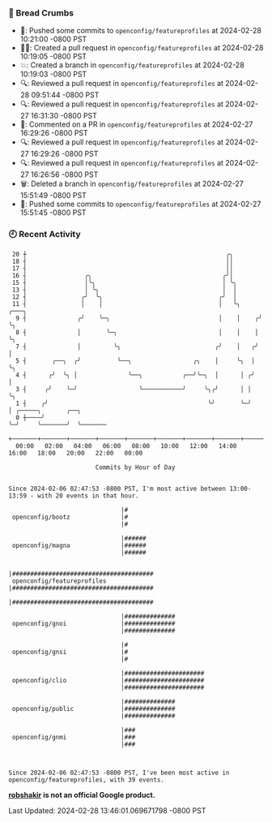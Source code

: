 ### 🍞 Bread Crumbs

 * 🚢: Pushed some commits to `openconfig/featureprofiles` at 2024-02-28 10:21:00 -0800 PST
 * ✍🏼: Created a pull request in `openconfig/featureprofiles` at 2024-02-28 10:19:05 -0800 PST
 * 💥: Created a branch in `openconfig/featureprofiles` at 2024-02-28 10:19:03 -0800 PST
 * 🔍: Reviewed a pull request in  `openconfig/featureprofiles` at 2024-02-28 09:51:44 -0800 PST
 * 🔍: Reviewed a pull request in  `openconfig/featureprofiles` at 2024-02-27 16:31:30 -0800 PST
 * 💬: Commented on a PR in  `openconfig/featureprofiles` at 2024-02-27 16:29:26 -0800 PST
 * 🔍: Reviewed a pull request in  `openconfig/featureprofiles` at 2024-02-27 16:29:26 -0800 PST
 * 🔍: Reviewed a pull request in  `openconfig/featureprofiles` at 2024-02-27 16:26:56 -0800 PST
 * 🗑: Deleted a branch in `openconfig/featureprofiles` at 2024-02-27 15:51:49 -0800 PST
 * 🚢: Pushed some commits to `openconfig/featureprofiles` at 2024-02-27 15:51:45 -0800 PST

### 🕘 Recent Activity
```
 20 ┼                                                       ╭╮
 18 ┤                                                       ││
 17 ┤                                                       ││
 16 ┤                ╭╮                                    ╭╯│
 15 ┤                │╰╮                                   │ ╰╮
 13 ┤                │ ╰╮                                  │  │
 12 ┤               ╭╯  ╰╮                                ╭╯  │
 11 ┤               │    │                                │   ╰╮     ╭───╮
  9 ┤              ╭╯    ╰─╮                              │    │    ╭╯   ╰╮
  8 ┤              │       ╰─╮                            │    │    │     ╰╮
  7 ┤              │         ╰╮                          ╭╯    │   ╭╯      │
  5 ┤       ╭──╮  ╭╯          ╰──╮                 ╭╮    │     ╰╮  │       ╰╮
  4 ┤      ╭╯  ╰╮ │              ╰──╮           ╭──╯╰─╮  │      │ ╭╯        │
  3 ┤     ╭╯    ╰─╯                 ╰───────────╯     ╰╮╭╯      │ │         ╰╮
  1 ┤    ╭╯                                            ╰╯       ╰─╯          │ ╭─────╮       ╭──╮
  0 ┼────╯                                                                   ╰─╯     ╰───────╯  ╰───────
    +───────+───────+───────+───────+───────+───────+───────+───────+───────+───────+───────+───────+────
  00:00   02:00   04:00   06:00   08:00   10:00   12:00   14:00   16:00   18:00   20:00   22:00   00:00   

						Commits by Hour of Day


Since 2024-02-06 02:47:53 -0800 PST, I'm most active between 13:00-13:59 - with 20 events in that hour.

```



```
                               |#
 openconfig/bootz              |#
                               |#

                               |######
 openconfig/magna              |######
                               |######

                               |#######################################
 openconfig/featureprofiles    |#######################################
                               |#######################################

                               |##############
 openconfig/gnoi               |##############
                               |##############

                               |#
 openconfig/gnsi               |#
                               |#

                               |######################
 openconfig/clio               |######################
                               |######################

                               |##############
 openconfig/public             |##############
                               |##############

                               |###
 openconfig/gnmi               |###
                               |###



Since 2024-02-06 02:47:53 -0800 PST, I've been most active in openconfig/featureprofiles, with 39 events.

```
**[robshakir](mailto:robjs@google.com) is not an official Google product.**  


Last Updated: 2024-02-28 13:46:01.069671798 -0800 PST
